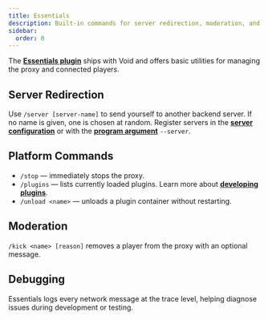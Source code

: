 ```yaml
---
title: Essentials
description: Built-in commands for server redirection, moderation, and debugging.
sidebar:
  order: 0
---
```


The [**Essentials plugin**](https://github.com/caunt/Void/tree/main/src/Plugins/Essentials) ships with Void and offers basic utilities for managing the proxy and connected players.

## Server Redirection

Use `/server [server-name]` to send yourself to another backend server. If no name is given, one is chosen at random. Register servers in the [**server configuration**](/docs/configuration/in-file/#proxy) or with the [**program argument**](/docs/configuration/program-arguments#servers) `--server`.

## Platform Commands

- `/stop` — immediately stops the proxy.
- `/plugins` — lists currently loaded plugins. Learn more about [**developing plugins**](/docs/developing-plugins/development-kit/).
- `/unload <name>` — unloads a plugin container without restarting.

## Moderation

`/kick <name> [reason]` removes a player from the proxy with an optional message.

## Debugging

Essentials logs every network message at the trace level, helping diagnose issues during development or testing.
